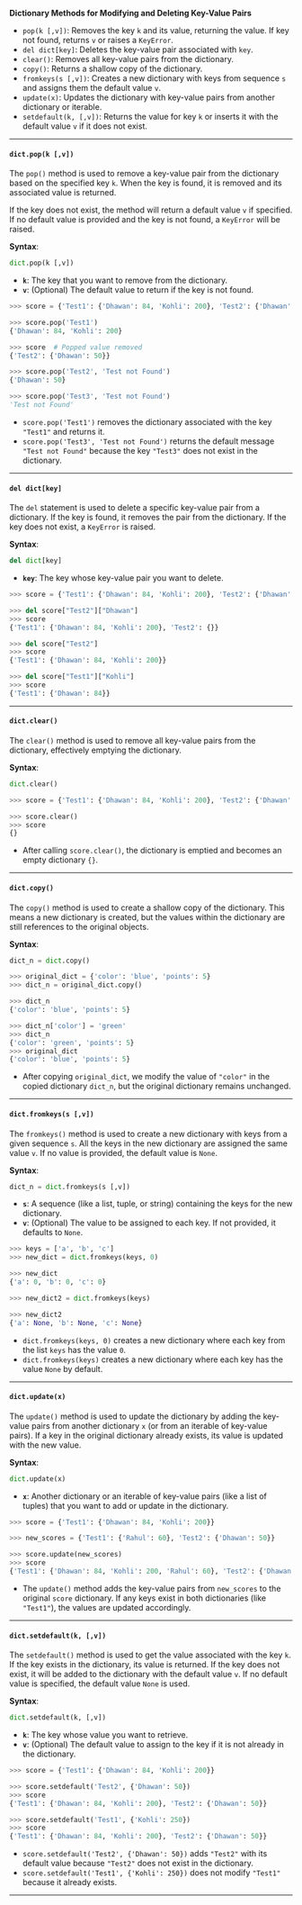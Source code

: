 

**Dictionary Methods for Modifying and Deleting Key-Value Pairs**

- `pop(k [,v])`: Removes the key `k` and its value, returning the value. If key not found, returns `v` or raises a `KeyError`.
- `del dict[key]`: Deletes the key-value pair associated with `key`.
- `clear()`: Removes all key-value pairs from the dictionary.
- `copy()`: Returns a shallow copy of the dictionary.
- `fromkeys(s [,v])`: Creates a new dictionary with keys from sequence `s` and assigns them the default value `v`.
- `update(x)`: Updates the dictionary with key-value pairs from another dictionary or iterable.
- `setdefault(k, [,v])`: Returns the value for key `k` or inserts it with the default value `v` if it does not exist.

____

#### **`dict.pop(k [,v])`**

The `pop()` method is used to remove a key-value pair from the dictionary based on the specified key `k`. When the key is found, it is removed and its associated value is returned. 

If the key does not exist, the method will return a default value `v` if specified. If no default value is provided and the key is not found, a `KeyError` will be raised.

**Syntax**:
```python
dict.pop(k [,v])
```

- **`k`**: The key that you want to remove from the dictionary.
- **`v`**: (Optional) The default value to return if the key is not found.

```python
>>> score = {'Test1': {'Dhawan': 84, 'Kohli': 200}, 'Test2': {'Dhawan': 50}}

>>> score.pop('Test1')
{'Dhawan': 84, 'Kohli': 200}

>>> score  # Popped value removed
{'Test2': {'Dhawan': 50}}

>>> score.pop('Test2', 'Test not Found')
{'Dhawan': 50}

>>> score.pop('Test3', 'Test not Found')
'Test not Found'
```

- `score.pop('Test1')` removes the dictionary associated with the key `"Test1"` and returns it.
- `score.pop('Test3', 'Test not Found')` returns the default message `"Test not Found"` because the key `"Test3"` does not exist in the dictionary.

---

#### **`del dict[key]`**

The `del` statement is used to delete a specific key-value pair from a dictionary. If the key is found, it removes the pair from the dictionary. If the key does not exist, a `KeyError` is raised.

**Syntax**:
```python
del dict[key]
```
- **`key`**: The key whose key-value pair you want to delete.

```python
>>> score = {'Test1': {'Dhawan': 84, 'Kohli': 200}, 'Test2': {'Dhawan': 50}}

>>> del score["Test2"]["Dhawan"]
>>> score
{'Test1': {'Dhawan': 84, 'Kohli': 200}, 'Test2': {}}

>>> del score["Test2"]
>>> score
{'Test1': {'Dhawan': 84, 'Kohli': 200}}

>>> del score["Test1"]["Kohli"]
>>> score
{'Test1': {'Dhawan': 84}}
```


---

#### **`dict.clear()`**

The `clear()` method is used to remove all key-value pairs from the dictionary, effectively emptying the dictionary.

**Syntax**:
```python
dict.clear()
```

```python
>>> score = {'Test1': {'Dhawan': 84, 'Kohli': 200}, 'Test2': {'Dhawan': 50}}

>>> score.clear()
>>> score
{}
```

- After calling `score.clear()`, the dictionary is emptied and becomes an empty dictionary `{}`.

---

#### **`dict.copy()`**

The `copy()` method is used to create a shallow copy of the dictionary. This means a new dictionary is created, but the values within the dictionary are still references to the original objects.

**Syntax**:
```python
dict_n = dict.copy()
```

```python
>>> original_dict = {'color': 'blue', 'points': 5}
>>> dict_n = original_dict.copy()

>>> dict_n
{'color': 'blue', 'points': 5}

>>> dict_n['color'] = 'green'
>>> dict_n
{'color': 'green', 'points': 5}
>>> original_dict
{'color': 'blue', 'points': 5}
```

- After copying `original_dict`, we modify the value of `"color"` in the copied dictionary `dict_n`, but the original dictionary remains unchanged.

---

#### **`dict.fromkeys(s [,v])`**

The `fromkeys()` method is used to create a new dictionary with keys from a given sequence `s`. All the keys in the new dictionary are assigned the same value `v`. If no value is provided, the default value is `None`.

**Syntax**:

```python
dict_n = dict.fromkeys(s [,v])
```

- **`s`**: A sequence (like a list, tuple, or string) containing the keys for the new dictionary.
- **`v`**: (Optional) The value to be assigned to each key. If not provided, it defaults to `None`.

```python
>>> keys = ['a', 'b', 'c']
>>> new_dict = dict.fromkeys(keys, 0)

>>> new_dict
{'a': 0, 'b': 0, 'c': 0}

>>> new_dict2 = dict.fromkeys(keys)

>>> new_dict2
{'a': None, 'b': None, 'c': None}
```

- `dict.fromkeys(keys, 0)` creates a new dictionary where each key from the list `keys` has the value `0`.
- `dict.fromkeys(keys)` creates a new dictionary where each key has the value `None` by default.

---

#### **`dict.update(x)`**

The `update()` method is used to update the dictionary by adding the key-value pairs from another dictionary `x` (or from an iterable of key-value pairs). If a key in the original dictionary already exists, its value is updated with the new value.

**Syntax**:

```python
dict.update(x)
```

- **`x`**: Another dictionary or an iterable of key-value pairs (like a list of tuples) that you want to add or update in the dictionary.

```python
>>> score = {'Test1': {'Dhawan': 84, 'Kohli': 200}}

>>> new_scores = {'Test1': {'Rahul': 60}, 'Test2': {'Dhawan': 50}}

>>> score.update(new_scores)
>>> score
{'Test1': {'Dhawan': 84, 'Kohli': 200, 'Rahul': 60}, 'Test2': {'Dhawan': 50}}
```

- The `update()` method adds the key-value pairs from `new_scores` to the original `score` dictionary. If any keys exist in both dictionaries (like `"Test1"`), the values are updated accordingly.

---

#### **`dict.setdefault(k, [,v])`**

The `setdefault()` method is used to get the value associated with the key `k`. If the key exists in the dictionary, its value is returned. If the key does not exist, it will be added to the dictionary with the default value `v`. If no default value is specified, the default value `None` is used.

**Syntax**:

```python
dict.setdefault(k, [,v])
```

- **`k`**: The key whose value you want to retrieve.
- **`v`**: (Optional) The default value to assign to the key if it is not already in the dictionary.

```python
>>> score = {'Test1': {'Dhawan': 84, 'Kohli': 200}}

>>> score.setdefault('Test2', {'Dhawan': 50})
>>> score
{'Test1': {'Dhawan': 84, 'Kohli': 200}, 'Test2': {'Dhawan': 50}}

>>> score.setdefault('Test1', {'Kohli': 250})
>>> score
{'Test1': {'Dhawan': 84, 'Kohli': 200}, 'Test2': {'Dhawan': 50}}
```

- `score.setdefault('Test2', {'Dhawan': 50})` adds `"Test2"` with its default value because `"Test2"` does not exist in the dictionary.
- `score.setdefault('Test1', {'Kohli': 250})` does not modify `"Test1"` because it already exists.

---

